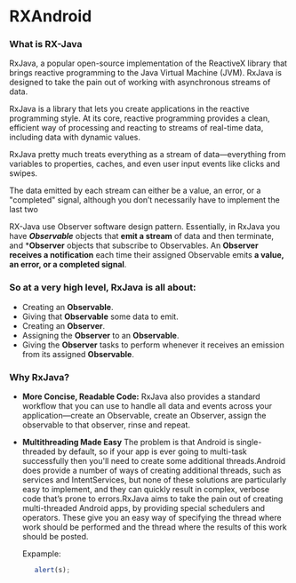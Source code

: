 # RXAndroid

### What is RX-Java
RxJava, a popular open-source implementation of the ReactiveX library that brings reactive programming to the Java Virtual Machine (JVM). RxJava is designed to take the pain out of working with asynchronous streams of data.

RxJava is a library that lets you create applications in the reactive programming style. At its core, reactive programming provides a clean, efficient way of processing and reacting to streams of real-time data, including data with dynamic values.

RxJava pretty much treats everything as a stream of data—everything from variables to properties, caches, and even user input events like clicks and swipes.

The data emitted by each stream can either be a value, an error, or a "completed" signal, although you don’t necessarily have to implement the last two

RX-Java use Observer software design pattern. Essentially, in RxJava you have ***Observable*** objects that **emit a stream** of data and then terminate, and ***Observer** objects that subscribe to Observables. An **Observer receives a notification** each time their assigned Observable emits **a value, an error, or a completed signal**.


### So at a very high level, RxJava is all about:

  * Creating an **Observable**.
  * Giving that **Observable** some data to emit.
  * Creating an **Observer**.
  * Assigning the **Observer** to an **Observable**.
  * Giving the **Observer** tasks to perform whenever it receives an emission from its assigned **Observable**.


### Why RxJava?
  * **More Concise, Readable Code:**
    RxJava also provides a standard workflow that you can use to handle all data and events across your application—create
    an Observable, create an Observer, assign the observable to that observer, rinse and repeat.
    
  * **Multithreading Made Easy**
    The problem is that Android is single-threaded by default, so if your app is ever going to multi-task successfully then
    you'll need to create some additional threads.Android does provide a number of ways of creating additional threads, such
    as services and IntentServices, but none of these solutions are particularly easy to implement, and they can quickly
    result in complex, verbose code that’s prone to errors.RxJava aims to take the pain out of creating multi-threaded
    Android apps, by providing special schedulers and operators. These give you an easy way of specifying the thread where
    work should be performed and the thread where the results of this work should be posted.
   
    Expample:
    ```javascript var s = "observable.subscribeOn(Schedulers.newThread())";
       alert(s);
    ```

